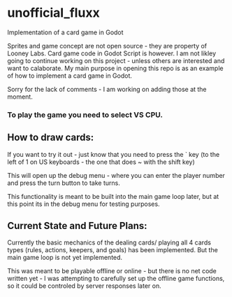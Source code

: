 # unofficial_fluxx
Implementation of a card game in Godot 

Sprites and game concept are not open source - they are property of Looney Labs. Card game code in Godot Script is however. I am not likley going to continue working on this project - unless others are interested and want to calaborate. My main purpose in opening this repo is as an example of how to implement a card game in Godot. 

Sorry for the lack of comments - I am working on adding those at the moment.

### To play the game you need to select VS CPU.

## How to draw cards:

If you want to try it out - just know that you need to press the ` key (to the left of 1 on US keyboards - the one that does ~ with the shift key) 

This will open up the debug menu - where you can enter the player number and press the turn button to take turns. 

This functionality is meant to be built into the main game loop later, but at this point its in the debug menu for testing purposes.

## Current State and Future Plans:

Currently the basic mechanics of the dealing cards/ playing all 4 cards types (rules, actions, keepers, and goals) has been implemented. But the main game loop is not yet implemented. 

This was meant to be playable offline or online - but there is no net code written yet - I was attempting to carefully set up the offline game functions, so it could be controled by server responses later on.
